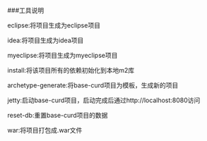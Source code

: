 ###工具说明

eclipse:将项目生成为eclipse项目

idea:将项目生成为idea项目

myeclipse:将项目生成为myeclipse项目

install:将该项目所有的依赖初始化到本地m2库

archetype-generate:将base-curd项目为模板，生成新的项目

jetty:启动base-curd项目，启动完成后通过http://localhost:8080访问

reset-db:重置base-curd项目的数据

war:将项目打包成.war文件

